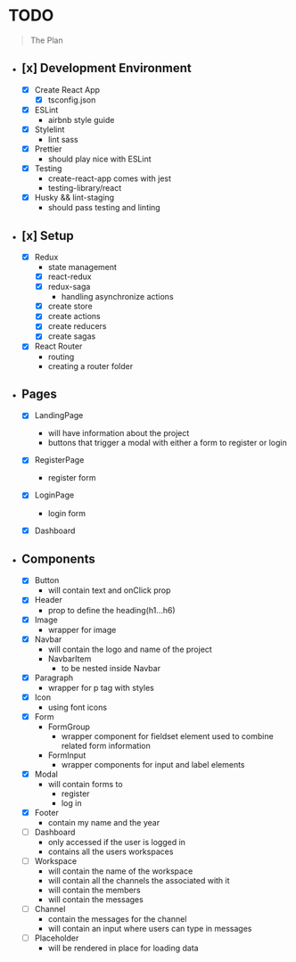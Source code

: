 # TODO

> The Plan

- ## [x] Development Environment

  - [x] Create React App
    - [x] tsconfig.json
  - [x] ESLint
    - airbnb style guide
  - [x] Stylelint
    - lint sass
  - [x] Prettier
    - should play nice with ESLint
  - [x] Testing
    - create-react-app comes with jest
    - testing-library/react
  - [x] Husky && lint-staging
    - should pass testing and linting

- ## [x] Setup

  - [x] Redux
    - state management
    - [x] react-redux
    - [x] redux-saga
      - handling asynchronize actions
    - [x] create store
    - [x] create actions
    - [x] create reducers
    - [x] create sagas
  - [x] React Router
    - routing
    - creating a router folder

- ## Pages

  - [x] LandingPage

    - will have information about the project
    - buttons that trigger a modal with either a form to register or login

  - [x] RegisterPage
    - register form
  - [x] LoginPage
    - login form
  - [x] Dashboard

- ## Components
  - [x] Button
    - will contain text and onClick prop
  - [x] Header
    - prop to define the heading(h1...h6)
  - [x] Image
    - wrapper for image
  - [x] Navbar
    - will contain the logo and name of the project
    - NavbarItem
      - to be nested inside Navbar
  - [x] Paragraph
    - wrapper for p tag with styles
  - [x] Icon
    - using font icons
  - [x] Form
    - FormGroup
      - wrapper component for fieldset element used to combine related form information
    - FormInput
      - wrapper components for input and label elements
  - [x] Modal
    - will contain forms to
      - register
      - log in
  - [x] Footer
    - contain my name and the year
  - [ ] Dashboard
    - only accessed if the user is logged in
    - contains all the users workspaces
  - [ ] Workspace
    - will contain the name of the workspace
    - will contain all the channels the associated with it
    - will contain the members
    - will contain the messages
  - [ ] Channel
    - contain the messages for the channel
    - will contain an input where users can type in messages
  - [ ] Placeholder
    - will be rendered in place for loading data

